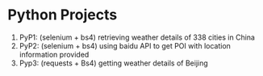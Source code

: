 # Python Projects
1. PyP1: (selenium + bs4) retrieving weather details of 338 cities in China
1. PyP2: (selenium + bs4) using baidu API to get POI with location information provided
1. Pyp3: (requests + Bs4) getting weather details of Beijing
